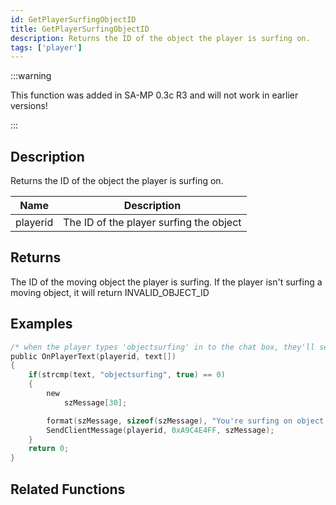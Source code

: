 ```yaml
---
id: GetPlayerSurfingObjectID
title: GetPlayerSurfingObjectID
description: Returns the ID of the object the player is surfing on.
tags: ['player']
---
```


:::warning

This function was added in SA-MP 0.3c R3 and will not work in earlier versions!

:::

## Description

Returns the ID of the object the player is surfing on.


| Name | Description |
|------|-------------|
|playerid | The ID of the player surfing the object|


## Returns

The ID of the moving object the player is surfing. If the player isn't surfing a moving object, it will return INVALID_OBJECT_ID


## Examples


```c
/* when the player types 'objectsurfing' in to the chat box, they'll see this.*/
public OnPlayerText(playerid, text[])
{
    if(strcmp(text, "objectsurfing", true) == 0)
    {
        new
            szMessage[30];

        format(szMessage, sizeof(szMessage), "You're surfing on object #%d.", GetPlayerSurfingObjectID(playerid));
        SendClientMessage(playerid, 0xA9C4E4FF, szMessage);
    }
    return 0;
}
```


## Related Functions


